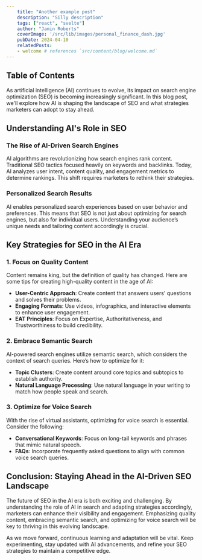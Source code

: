 ```yaml
---
    title: "Another example post"
    description: "Silly description"
    tags: ["react", "svelte"]
    author: "Jamin Roberts"
    coverImage: '/src/lib/images/personal_finance_dash.jpg'
    pubDate: 2024-04-10
    relatedPosts:
    - welcome # references `src/content/blog/welcome.md`
---
```


## Table of Contents

As artificial intelligence (AI) continues to evolve, its impact on search engine optimization (SEO) is becoming increasingly significant. In this blog post, we'll explore how AI is shaping the landscape of SEO and what strategies marketers can adopt to stay ahead.

## Understanding AI's Role in SEO

### The Rise of AI-Driven Search Engines

AI algorithms are revolutionizing how search engines rank content. Traditional SEO tactics focused heavily on keywords and backlinks. Today, AI analyzes user intent, content quality, and engagement metrics to determine rankings. This shift requires marketers to rethink their strategies.

### Personalized Search Results

AI enables personalized search experiences based on user behavior and preferences. This means that SEO is not just about optimizing for search engines, but also for individual users. Understanding your audience’s unique needs and tailoring content accordingly is crucial.

## Key Strategies for SEO in the AI Era

### 1. Focus on Quality Content

Content remains king, but the definition of quality has changed. Here are some tips for creating high-quality content in the age of AI:

- **User-Centric Approach**: Create content that answers users' questions and solves their problems.
- **Engaging Formats**: Use videos, infographics, and interactive elements to enhance user engagement.
- **EAT Principles**: Focus on Expertise, Authoritativeness, and Trustworthiness to build credibility.

### 2. Embrace Semantic Search

AI-powered search engines utilize semantic search, which considers the context of search queries. Here’s how to optimize for it:

- **Topic Clusters**: Create content around core topics and subtopics to establish authority.
- **Natural Language Processing**: Use natural language in your writing to match how people speak and search.

### 3. Optimize for Voice Search

With the rise of virtual assistants, optimizing for voice search is essential. Consider the following:

- **Conversational Keywords**: Focus on long-tail keywords and phrases that mimic natural speech.
- **FAQs**: Incorporate frequently asked questions to align with common voice search queries.

## Conclusion: Staying Ahead in the AI-Driven SEO Landscape

The future of SEO in the AI era is both exciting and challenging. By understanding the role of AI in search and adapting strategies accordingly, marketers can enhance their visibility and engagement. Emphasizing quality content, embracing semantic search, and optimizing for voice search will be key to thriving in this evolving landscape.

As we move forward, continuous learning and adaptation will be vital. Keep experimenting, stay updated with AI advancements, and refine your SEO strategies to maintain a competitive edge.
